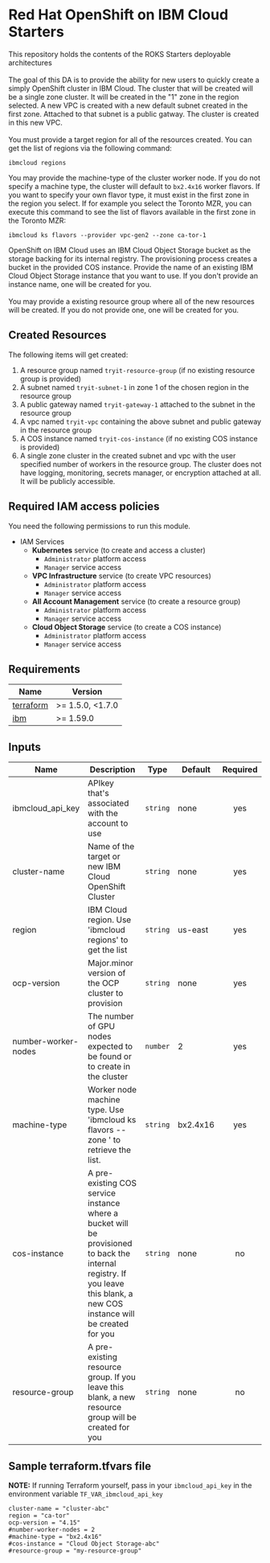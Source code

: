 # Red Hat OpenShift on IBM Cloud Starters
This repository holds the contents of the ROKS Starters deployable architectures
<br/><br/>
The goal of this DA is to provide the ability for new users to quickly create a simply OpenShift cluster in IBM Cloud. The cluster that will be created will be a single zone cluster. It will be created in the "1" zone in the region selected. A new VPC is created with a new default subnet created in the first zone. Attached to that subnet is a public gatway. The cluster is created in this new VPC.
<br/><br/>
You must provide a target region for all of the resources created. You can get the list of regions via the following command:
```
ibmcloud regions
```
You may provide the machine-type of the cluster worker node. If you do not specify a machine type, the cluster will default to `bx2.4x16` worker flavors. If you want to specify your own flavor type, it must exist in the first zone in the region you select. If for example you select the Toronto MZR, you can execute this command to see the list of flavors available in the first zone in the Toronto MZR:
```
ibmcloud ks flavors --provider vpc-gen2 --zone ca-tor-1
```
OpenShift on IBM Cloud uses an IBM Cloud Object Storage bucket as the storage backing for its internal registry. The provisioning process creates a bucket in the provided COS instance. Provide the name of an existing IBM Cloud Object Storage instance that you want to use. If you don't provide an instance name, one will be created for you.
<br/><br/>
You may provide a existing resource group where all of the new resources will be created. If you do not provide one, one will be created for you.

## Created Resources
The following items will get created:
1. A resource group named `tryit-resource-group` (if no existing resource group is provided)
2. A subnet named `tryit-subnet-1` in zone 1 of the chosen region in the resource group
3. A public gateway named `tryit-gateway-1` attached to the subnet in the resource group
4. A vpc named `tryit-vpc` containing the above subnet and public gateway in the resource group
5. A COS instance named `tryit-cos-instance` (if no existing COS instance is provided)
6. A single zone cluster in the created subnet and vpc with the user specified number of workers in the resource group. The cluster does not have logging, monitoring, secrets manager, or encryption attached at all. It will be publicly accessible.

## Required IAM access policies
You need the following permissions to run this module.

- IAM Services
  - **Kubernetes** service (to create and access a cluster)
      - `Administrator` platform access
      - `Manager` service access
  - **VPC Infrastructure** service (to create VPC resources)
      - `Administrator` platform access
      - `Manager` service access
  - **All Account Management** service (to create a resource group)
      - `Administrator` platform access
      - `Manager` service access
  - **Cloud Object Storage** service (to create a COS instance)
      - `Administrator` platform access
      - `Manager` service access

## Requirements
| Name | Version |
|------|---------|
| <a name="requirement_terraform"></a> [terraform](#requirement\_terraform) | >= 1.5.0, <1.7.0 |
| <a name="requirement_ibm"></a> [ibm](#requirement\_ibm) | >= 1.59.0 |

## Inputs
| Name | Description | Type | Default | Required |
|------|-------------|------|---------|:--------:|
| ibmcloud_api_key | APIkey that's associated with the account to use | `string` | none | yes |
| cluster-name | Name of the target or new IBM Cloud OpenShift Cluster | `string` | none | yes |
| region | IBM Cloud region. Use 'ibmcloud regions' to get the list | `string` | us-east | yes |
| ocp-version | Major.minor version of the OCP cluster to provision | `string` | none | yes |
| number-worker-nodes | The number of GPU nodes expected to be found or to create in the cluster | `number` | 2 | yes |
| machine-type | Worker node machine type. Use 'ibmcloud ks flavors --zone <zone>' to retrieve the list.| `string` | bx2.4x16 | yes |
| cos-instance | A pre-existing COS service instance where a bucket will be provisioned to back the internal registry. If you leave this blank, a new COS instance will be created for you | `string` | none | no |
| resource-group | A pre-existing resource group. If you leave this blank, a new resource group will be created for you | `string` | none | no |

## Sample terraform.tfvars file

**NOTE:** If running Terraform yourself, pass in your `ibmcloud_api_key` in the environment variable `TF_VAR_ibmcloud_api_key`

```
cluster-name = "cluster-abc"
region = "ca-tor"
ocp-version = "4.15"
#number-worker-nodes = 2
#machine-type = "bx2.4x16"
#cos-instance = "Cloud Object Storage-abc"
#resource-group = "my-resource-group"
```
